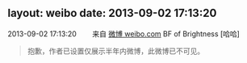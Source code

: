 layout: weibo
date: 2013-09-02 17:13:20
---
2013-09-02 17:13:20  &nbsp;&nbsp;&nbsp;&nbsp;&nbsp;&nbsp; 来自 <a href="http://weibo.com/" rel="nofollow">微博 weibo.com</a>
BF of Brightness [哈哈]
>  抱歉，作者已设置仅展示半年内微博，此微博已不可见。 ​​​
